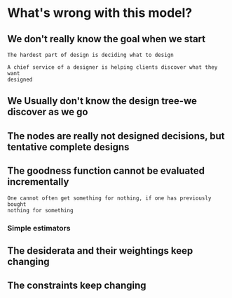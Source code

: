 # What's wrong with this model?

## We don't really know the goal when we start

```
The hardest part of design is deciding what to design

A chief service of a designer is helping clients discover what they want
designed
```
## We Usually don't know the design tree-we discover as we go

## The nodes are really not designed decisions, but tentative complete designs

## The goodness function cannot be evaluated incrementally
```
One cannot often get something for nothing, if one has previously bought
nothing for something
```

### Simple estimators

## The desiderata and their weightings keep changing

## The constraints keep changing
